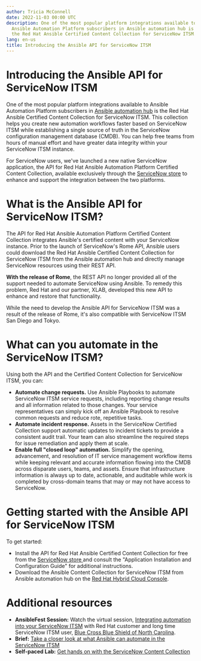 ```yaml
---
author: Tricia McConnell
date: 2022-11-03 00:00 UTC
description: One of the most popular platform integrations available to
  Ansible Automation Platform subscribers in Ansible automation hub is
  the Red Hat Ansible Certified Content Collection for ServiceNow ITSM.
lang: en-us
title: Introducing the Ansible API for ServiceNow ITSM
---
```



# Introducing the Ansible API for ServiceNow ITSM

One of the most popular platform integrations available to Ansible
Automation Platform subscribers in [Ansible automation
hub](https://console.redhat.com/) is the Red Hat Ansible Certified
Content Collection for ServiceNow ITSM. This collection helps you create
new automation workflows faster based on ServiceNow ITSM while
establishing a single source of truth in the ServiceNow configuration
management database (CMDB). You can help free teams from hours of manual
effort and have greater data integrity within your ServiceNow ITSM
instance. 

For ServiceNow users, we've launched a new native ServiceNow
application, the API for Red Hat Ansible Automation Platform Certified
Content Collection, available exclusively through the [ServiceNow
store](https://store.servicenow.com/) to enhance and support the
integration between the two platforms.   


# What is the Ansible API for ServiceNow ITSM?

The API for Red Hat Ansible Automation Platform Certified Content
Collection integrates Ansible's certified content with your ServiceNow
instance. Prior to the launch of ServiceNow\'s Rome API, Ansible users
could download the Red Hat Ansible Certified Content Collection for
ServiceNow ITSM from the Ansible automation hub and directly manage
ServiceNow resources using their REST API. 

**With the release of Rome**, the REST API no longer provided all of the
support needed to automate ServiceNow using Ansible. To remedy this
problem, Red Hat and our partner, XLAB, developed this new API to
enhance and restore that functionality. 

While the need to develop the Ansible API for ServiceNow ITSM was a
result of the release of Rome, it's also compatible with ServiceNow
ITSM San Diego and Tokyo.

# What can you automate in the ServiceNow ITSM?

Using both the API and the Certified Content Collection for ServiceNow
ITSM, you can:

-   **Automate change requests.** Use Ansible Playbooks to automate
    ServiceNow ITSM service requests, including reporting change results
    and all information related to those changes. Your service
    representatives can simply kick off an Ansible Playbook to resolve
    common requests and reduce rote, repetitive tasks.
-   **Automate incident response.** Assets in the ServiceNow Certified
    Collection support automatic updates to incident tickets to provide
    a consistent audit trail. Your team can also streamline the required
    steps for issue remediation and apply them at scale.
-   **Enable full "closed loop" automation.** Simplify the opening,
    advancement, and resolution of IT service management workflow items
    while keeping relevant and accurate information flowing into the
    CMDB across disparate users, teams, and assets. Ensure that
    infrastructure information is always up to date, actionable, and
    auditable while work is completed by cross-domain teams that may or
    may not have access to ServiceNow.

# Getting started with the Ansible API for ServiceNow ITSM

To get started:

-   Install the API for Red Hat Ansible Certified Content Collection for
    free from the [ServiceNow store ](https://store.servicenow.com/)and
    consult the "Application Installation and Configuration Guide" for
    additional instructions. 
-   Download the Ansible Content Collection for ServiceNow ITSM from
    Ansible automation hub on the [Red Hat Hybrid Cloud
    Console](https://console.redhat.com/). 

# Additional resources

-   **AnsibleFest Session:** Watch the virtual session, [Integrating automation into your ServiceNow ITSM](https://events.experiences.redhat.com/widget/redhat/rhaf22/SessionCatalog2022/session/1655917075001001Lcld) with Red Hat customer and long time ServiceNow ITSM user, [Blue Cross Blue Shield of North Carolina](https://www.redhat.com/rhdc/managed-files/ve-bcbs-nc-short-case-study-f31625-202205-en.pdf). 
-   **Brief:** [Take a closer look at what Ansible can automate in the ServiceNow ITSM](https://www.redhat.com/en/resources/ansible-certified-content-collection-for-servicenow-overview)
-   **Self-paced Lab:** [Get hands on with the ServiceNow Content Collection](https://www.redhat.com/en/engage/redhat-ansible-automation-202108061218)

